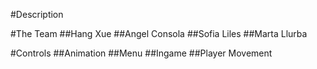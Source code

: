 #Description

#The Team
##Hang Xue
##Angel Consola
##Sofia Liles
##Marta Llurba

#Controls
##Animation
##Menu
##Ingame
##Player Movement
